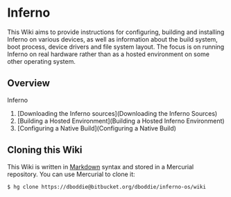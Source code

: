 # Inferno

This Wiki aims to provide instructions for configuring, building and installing Inferno on various devices, as
well as information about the build system, boot process, device drivers and file system layout. The focus is on running Inferno on real hardware rather than as a hosted environment on some other operating system.

## Overview

Inferno 

1. [Downloading the Inferno sources](Downloading the Inferno Sources)
1. [Building a Hosted Environment](Building a Hosted Inferno Environment)
1. [Configuring a Native Build](Configuring a Native Build)

## Cloning this Wiki

This Wiki is written in [Markdown](http://daringfireball.net/projects/markdown/) syntax and stored in a Mercurial repository. You can use Mercurial to clone it:
```
$ hg clone https://dboddie@bitbucket.org/dboddie/inferno-os/wiki
```